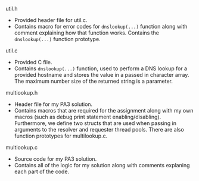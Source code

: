 util.h
 - Provided header file for util.c.
 - Contains macro for error codes for `dnslookup(...)` function along with comment explaining how that function works. Contains the `dnslookup(...)` function prototype.

util.c
 - Provided C file.
 - Contains `dnslookup(...)` function, used to perform a DNS lookup for a provided hostname and stores the value in a passed in character array. The maximum number size of the returned string is a parameter.

multiookup.h
 - Header file for my PA3 solution.
 - Contains macros that are required for the assignment along with my own macros (such as debug print statement enabling/disabling). Furthermore, we define two structs that are used when passing in arguments to the resolver and requester thread pools. There are also function prototypes for multilookup.c.

multiookup.c
 - Source code for my PA3 solution.
 - Contains all of the logic for my solution along with comments explaning each part of the code.
